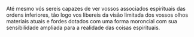 ﻿Até mesmo vós sereis capazes de ver vossos associados espirituais das ordens inferiores, tão logo vos libereis da visão limitada dos vossos olhos materiais atuais e fordes dotados com uma forma moroncial com sua sensibilidade ampliada para a realidade das coisas espirituais.